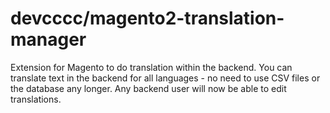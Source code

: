 # devcccc/magento2-translation-manager
Extension for Magento to do translation within the backend. You can translate text in the backend for all 
languages - no need to use CSV files or the database any longer. Any backend user will now be able to edit
translations.
